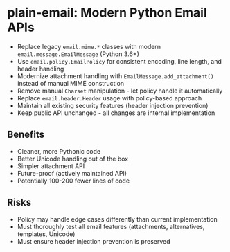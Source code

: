 # plain-email: Modern Python Email APIs

- Replace legacy `email.mime.*` classes with modern `email.message.EmailMessage` (Python 3.6+)
- Use `email.policy.EmailPolicy` for consistent encoding, line length, and header handling
- Modernize attachment handling with `EmailMessage.add_attachment()` instead of manual MIME construction
- Remove manual `Charset` manipulation - let policy handle it automatically
- Replace `email.header.Header` usage with policy-based approach
- Maintain all existing security features (header injection prevention)
- Keep public API unchanged - all changes are internal implementation

## Benefits

- Cleaner, more Pythonic code
- Better Unicode handling out of the box
- Simpler attachment API
- Future-proof (actively maintained API)
- Potentially 100-200 fewer lines of code

## Risks

- Policy may handle edge cases differently than current implementation
- Must thoroughly test all email features (attachments, alternatives, templates, Unicode)
- Must ensure header injection prevention is preserved
